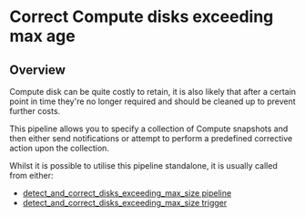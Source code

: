# Correct Compute disks exceeding max age

## Overview

Compute disk can be quite costly to retain, it is also likely that after a certain point in time they're no longer required and should be cleaned up to prevent further costs.

This pipeline allows you to specify a collection of Compute snapshots and then either send notifications or attempt to perform a predefined corrective action upon the collection.

Whilst it is possible to utilise this pipeline standalone, it is usually called from either:
- [detect_and_correct_disks_exceeding_max_size pipeline](https://hub.flowpipe.io/mods/turbot/azure_thrifty/pipelines/azure_thrifty.pipeline.detect_and_correct_disks_exceeding_max_size)
- [detect_and_correct_disks_exceeding_max_size trigger](https://hub.flowpipe.io/mods/turbot/azure_thrifty/triggers/azure_thrifty.trigger.query.detect_and_correct_disks_exceeding_max_size)